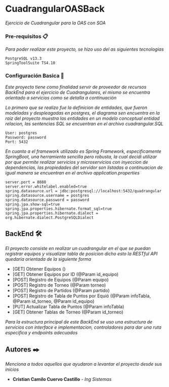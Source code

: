# CuadrangularOASBack
_Ejercicio de Cuadrangular para la OAS con SOA_

### Pre-requisitos 📋

_Para poder realizar este proyecto, se hizo uso del as siguientes tecnologias_

```
PostgreSQL v13.3
SpringToolSuite TS4.10
```

### Configuración Basica 🔧

_Este proyecto tiene como finalidad servir de proveedor de recursos BackEnd para el ejercicio de Cuadrangulares, el mismo se encuentra orientado a servicios como se 
detalla a continuación_

_Lo primero que se realizo fue la definicion de entidades, que fueron modeladas y despleagadas en postgres, el diagrama sen encuentra en la raiz del proyecto
muestra las entidades en un modelo conceptual entidad relacion, las sentencias SQL se encuentran en el archivo cuadrangular.SQL_

```
User: postgres
Password: password
Port: 5432
```

_En cuanto a el framework utilizado es Spring Framework, especificamente SpringBoot, una herramienta sencilla pero robusta, la cual decidi utilizar
por que permite realizar servicios y microservicios con inyeccion de dependencias, las propiedades del servidor son listadas a continuacion de igual manera se encuentran en el archivo
application.properties_

```
server.port = 8888
server.error.whitelabel.enabled=true
spring.datasource.url = jdbc:postgresql://localhost:5432/quadrangular
spring.datasource.username = postgres
spring.datasource.password = password
spring.jpa.show-sql=true
spring.jpa.properties.hibernate.format_sql=true
spring.jpa.properties.hibernate.dialect = org.hibernate.dialect.PostgreSQLDialect
```

## BackEnd 🛠️

_El proyecto consiste en realizar un cuadrangular en el que se puedan registrar equipos y visualizar tabla de posicion dicho esto la RESTful API quedaria orientada de la siguiente forma_

* [GET] Obtener Equipos ()
* [GET] Obtener Equipos por ID (@Param id_equipo)
* [POST] Registro de Equipos (@Param equipo)
* [POST] Registro de Torneo (@Param torneo)
* [POST] Registro de Partidos (@Param partido)
* [POST] Registro de Tabla de Puntos por Equió (@Param infoTabla, @Param id_torneo, @Param id_equipo)
* [PUT] Actualizar Tabla de Puntos (@Param infoTabla)
* [GET] Obtener Tablas de Torneo (@Param id_torneo)

 _Para la estructura principal de este BackEnd se uso una estructura de servicios con interface e implementacion, controladores para dar una ruta especifica y endpoints adecuados_
 
## Autores ✒️

_Menciona a todos aquellos que ayudaron a levantar el proyecto desde sus inicios_

* **Cristian Camilo Cuervo Castillo** - *Ing Sistemas* 




